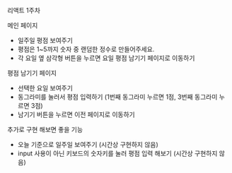 리액트 1주차

메인 페이지

- 일주일 평점 보여주기
- 평점은 1~5까지 숫자 중 랜덤한 정수로 만들어주세요.
- 각 요일 옆 삼각형 버튼을 누르면 요일 평점 남기기 페이지로 이동하기


평점 남기기 페이지

- 선택한 요일 보여주기
- 동그라미를 눌러서 평점 입력하기 (1번째 동그라미 누르면 1점, 3번째 동그라미 누르면 3점)
- 남기기 버튼을 누르면 이전 페이지로 이동하기


추가로 구현 해보면 좋을 기능

- 오늘 기준으로 일주일 보여주기 (시간상 구현하지 않음)
- input 사용이 아닌 키보드의 숫자키를 눌러 평점 입력 해보기 (시간상 구현하지 않음)
